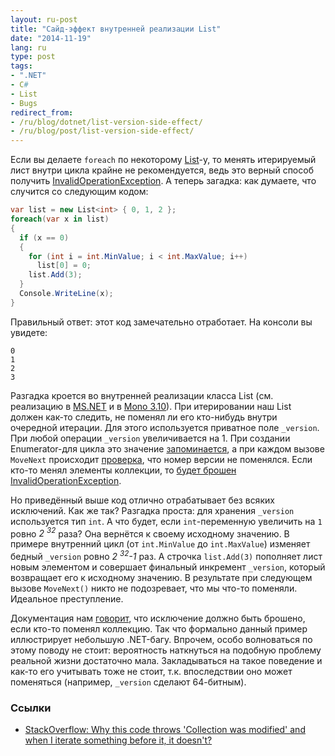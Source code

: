 ```yaml
---
layout: ru-post
title: "Сайд-эффект внутренней реализации List"
date: "2014-11-19"
lang: ru
type: post
tags:
- ".NET"
- C#
- List
- Bugs
redirect_from:
- /ru/blog/dotnet/list-version-side-effect/
- /ru/blog/post/list-version-side-effect/
---
```


Если вы делаете `foreach` по некоторому [List](http://msdn.microsoft.com/library/6sh2ey19.aspx)-у, то менять итерируемый лист внутри цикла крайне не рекомендуется, ведь это верный способ получить [InvalidOperationException](http://msdn.microsoft.com/library/system.invalidoperationexception.aspx). А теперь загадка: как думаете, что случится со следующим кодом:

```cs
var list = new List<int> { 0, 1, 2 };
foreach(var x in list)
{
  if (x == 0)
  {
    for (int i = int.MinValue; i < int.MaxValue; i++)
      list[0] = 0;
    list.Add(3);
  }
  Console.WriteLine(x);
}
```
<!--more-->
Правильный ответ: этот код замечательно отработает.	На консоли вы увидете:

```
0
1
2
3
```

Разгадка кроется во внутренней реализации класса List (см. реализацию в	[MS.NET](http://referencesource.microsoft.com/#mscorlib/system/collections/generic/list.cs)	и в
[Mono 3.10](https://github.com/mono/mono/blob/mono-3.10.0/mcs/class/corlib/System.Collections.Generic/List.cs)). При итерировании наш List должен как-то следить, не поменял ли его кто-нибудь внутри очередной итерации. Для этого используется приватное поле `_version`. При любой операции `_version` увеличивается на 1. При создании Enumerator-для цикла это значение [запоминается](http://referencesource.microsoft.com/#mscorlib/system/collections/generic/list.cs,1199), а при каждом вызове `MoveNext`
происходит [проверка](http://referencesource.microsoft.com/#mscorlib/system/collections/generic/list.cs,1224), что номер версии не поменялся. Если кто-то менял элементы коллекции, то [будет брошен](http://referencesource.microsoft.com/#mscorlib/system/collections/generic/list.cs,1225) [InvalidOperationException](http://msdn.microsoft.com/library/system.invalidoperationexception.aspx).

Но приведённый выше код отлично отрабатывает без всяких исключений. Как же так? Разгадка проста: для хранения `_version` используется тип `int`. А что будет, если `int`-переменную увеличить на `1` ровно <i>2 <sup>32</sup></i> раза? Она вернётся к своему исходному значению. В примере внутренний цикл (от	`int.MinValue` до `int.MaxValue`) изменяет бедный `_version` ровно <i>2 <sup>32</sup>-1</i> раз. А строчка `list.Add(3)` пополняет лист новым элементом и совершает финальный инкремент `_version`, который возвращает его к исходному значению. В результате при следующем вызове `MoveNext()` никто не подозревает, что мы что-то поменяли. Идеальное преступление.

Документация нам [говорит](http://msdn.microsoft.com/library/system.collections.ienumerator.movenext.aspx), что исключение должно быть брошено, если кто-то поменял коллекцию. Так что формально данный пример иллюстрирует небольшую .NET-багу. Впрочем, особо волноваться по этому поводу не стоит: вероятность наткнуться на подобную проблему реальной жизни достаточно мала. Закладываться на такое поведение и как-то его учитывать тоже не стоит, т.к. впоследствии оно может поменяться (например, `_version` сделают 64-битным).

### Ссылки

* [StackOverflow: Why this code throws 'Collection was modified' and when I iterate something before it, it doesn't?](http://stackoverflow.com/q/26718990/184842)